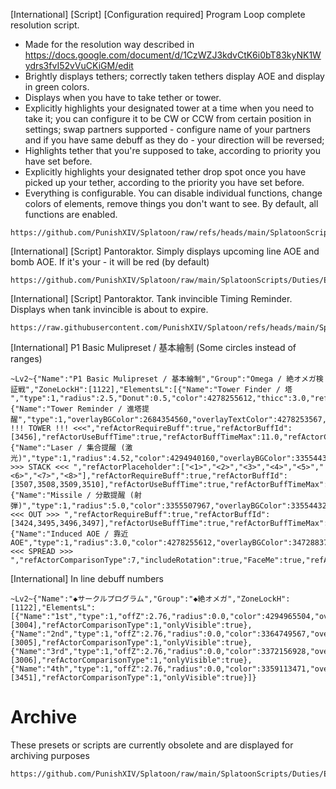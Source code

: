 [International] [Script] [Configuration required] Program Loop complete resolution script.
- Made for the resolution way described in https://docs.google.com/document/d/1CzWZJ3kdvCtK6i0bT83kyNK1Wydrs3fvI52vVuCKiGM/edit
- Brightly displays tethers; correctly taken tethers display AOE and display in green colors. 
- Displays when you have to take tether or tower. 
- Explicitly highlights your designated tower at a time when you need to take it; you can configure it to be CW or CCW from certain position in settings; swap partners supported - configure name of your partners and if you have same debuff as they do - your direction will be reversed;
- Highlights tether that you're supposed to take, according to priority you have set before.
- Explicitly highlights your designated tether drop spot once you have picked up your tether, according to the priority you have set before.
- Everything is configurable. You can disable individual functions, change colors of elements, remove things you don't want to see. By default, all functions are enabled.
```
https://github.com/PunishXIV/Splatoon/raw/refs/heads/main/SplatoonScripts/Duties/Endwalker/The%20Omega%20Protocol/Program%20Loop%20Priority.cs
```

[International] [Script] Pantoraktor. Simply displays upcoming line AOE and bomb AOE. If it's your - it will be red (by default)
```
https://github.com/PunishXIV/Splatoon/raw/main/SplatoonScripts/Duties/Endwalker/The%20Omega%20Protocol/Pantokrator.cs
```

[International] [Script] Pantoraktor. Tank invincible Timing Reminder. Displays when tank invincible is about to expire. 
```
https://raw.githubusercontent.com/PunishXIV/Splatoon/refs/heads/main/SplatoonScripts/Duties/Endwalker/The%20Omega%20Protocol/Pantokrator%20invincible%20Reminder.cs
```

[International] P1 Basic Mulipreset / 基本繪制 (Some circles instead of ranges)
```
~Lv2~{"Name":"P1 Basic Mulipreset / 基本繪制","Group":"Omega / 絶オメガ検証戦","ZoneLockH":[1122],"ElementsL":[{"Name":"Tower Finder / 塔 ","type":1,"radius":2.5,"Donut":0.5,"color":4278255612,"thicc":3.0,"refActorNPCID":2013245,"refActorObjectLife":true,"refActorLifetimeMin":0.0,"refActorLifetimeMax":9.0,"refActorComparisonType":4,"tether":true},{"Name":"Tower Reminder / 進塔提醒","type":1,"overlayBGColor":2684354560,"overlayTextColor":4278253567,"overlayVOffset":2.0,"overlayFScale":2.0,"thicc":0.0,"overlayText":">>> !!! TOWER !!! <<<","refActorRequireBuff":true,"refActorBuffId":[3456],"refActorUseBuffTime":true,"refActorBuffTimeMax":11.0,"refActorComparisonType":1,"onlyVisible":true},{"Name":"Laser / 集合提醒 (激光)","type":1,"radius":4.52,"color":4294940160,"overlayBGColor":3355443200,"overlayTextColor":4294940160,"overlayVOffset":2.0,"overlayFScale":2.0,"thicc":4.6,"overlayText":" >>> STACK <<< ","refActorPlaceholder":["<1>","<2>","<3>","<4>","<5>","<6>","<7>","<8>"],"refActorRequireBuff":true,"refActorBuffId":[3507,3508,3509,3510],"refActorUseBuffTime":true,"refActorBuffTimeMax":5.0,"FillStep":0.778,"refActorComparisonType":5,"onlyVisible":true},{"Name":"Missile / 分散提醒 (射弾)","type":1,"radius":5.0,"color":3355507967,"overlayBGColor":3355443200,"overlayTextColor":4278255600,"overlayVOffset":2.0,"overlayFScale":2.0,"thicc":4.9,"overlayText":" <<< OUT >>> ","refActorRequireBuff":true,"refActorBuffId":[3424,3495,3496,3497],"refActorUseBuffTime":true,"refActorBuffTimeMax":5.0,"refActorComparisonType":1,"onlyVisible":true},{"Name":"Induced AOE / 靠近AOE","type":1,"radius":3.0,"color":4278255612,"overlayBGColor":3472883712,"overlayTextColor":4278255615,"overlayVOffset":2.0,"overlayFScale":2.0,"thicc":3.0,"overlayText":" <<< SPREAD >>> ","refActorComparisonType":7,"includeRotation":true,"FaceMe":true,"refActorVFXPath":"vfx/lockon/eff/lockon5_t0h.avfx","refActorVFXMax":3000}]}
```

[International] In line debuff numbers
```
~Lv2~{"Name":"◆サークルプログラム","Group":"◆絶オメガ","ZoneLockH":[1122],"ElementsL":[{"Name":"1st","type":1,"offZ":2.76,"radius":0.0,"color":4294965504,"overlayBGColor":4294965504,"overlayTextColor":3355443200,"thicc":5.0,"overlayText":"1st","refActorRequireBuff":true,"refActorBuffId":[3004],"refActorComparisonType":1,"onlyVisible":true},{"Name":"2nd","type":1,"offZ":2.76,"radius":0.0,"color":3364749567,"overlayBGColor":3364749567,"thicc":5.0,"overlayText":"2nd","refActorRequireBuff":true,"refActorBuffId":[3005],"refActorComparisonType":1,"onlyVisible":true},{"Name":"3rd","type":1,"offZ":2.76,"radius":0.0,"color":3372156928,"overlayBGColor":3372156928,"thicc":5.0,"overlayText":"3rd","refActorRequireBuff":true,"refActorBuffId":[3006],"refActorComparisonType":1,"onlyVisible":true},{"Name":"4th","type":1,"offZ":2.76,"radius":0.0,"color":3359113471,"overlayBGColor":3359113471,"thicc":5.0,"overlayText":"4th","refActorRequireBuff":true,"refActorBuffId":[3451],"refActorComparisonType":1,"onlyVisible":true}]}
```

# Archive
These presets or scripts are currently obsolete and are displayed for archiving purposes
```
https://github.com/PunishXIV/Splatoon/raw/main/SplatoonScripts/Duties/Endwalker/The%20Omega%20Protocol/Program%20Loop.cs
```
